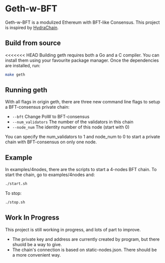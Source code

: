 # Geth-w-BFT

Geth-w-BFT is a modulized Ethereum with BFT-like Consensus. This project is inspired by [HydraChain](https://github.com/HydraChain/hydrachain).

## Build from source

<<<<<<< HEAD
Building geth requires both a Go and a C compiler. You can install them using your favourite package manager. Once the dependencies are installed, run:

```sh
make geth
```
## Running geth

With all flags in origin geth, there are three new command line flags to setup a BFT-consensus private chain:


  * `--bft` Change PoW to BFT-consensus
  * `--num_validators` The number of the validators in this chain
  * `--node_num` The identity number of this node (start with 0)

You can specify the num_validators to 1 and node_num to 0 to start a private chain with BFT-consensus on only one node.

## Example

In examples/4nodes, there are the scripts to start a 4-nodes BFT chain. To start the chain, go to examples/4nodes and:

```sh
./start.sh
```

To stop:

```sh
./stop.sh
```

## Work In Progress

This project is still working in progress, and lots of part to improve.

  * The private key and address are currently created by program, but there shuold be a way to give.   
  * The chain's connection is based on static-nodes.json. There should be a more convenient way.
